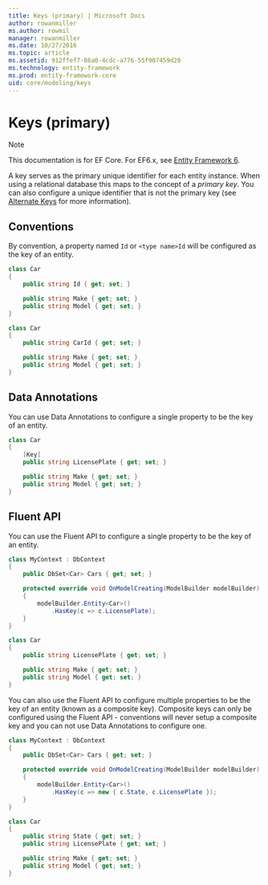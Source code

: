 ```yaml
---
title: Keys (primary) | Microsoft Docs
author: rowanmiller
ms.author: rowmil
manager: rowanmiller
ms.date: 10/27/2016
ms.topic: article
ms.assetid: 912ffef7-86a0-4cdc-a776-55f907459d20
ms.technology: entity-framework
ms.prod: entity-framework-core 
uid: core/modeling/keys
---
```

# Keys (primary)

> [!NOTE]
> This documentation is for EF Core. For EF6.x, see [Entity Framework 6](../../ef6/index.md).

A key serves as the primary unique identifier for each entity instance. When using a relational database this maps to the concept of a *primary key*. You can also configure a unique identifier that is not the primary key (see [Alternate Keys](alternate-keys.md) for more information).

## Conventions

By convention, a property named `Id` or `<type name>Id` will be configured as the key of an entity.

<!-- [!code-csharp[Main](samples/core/Modeling/Conventions/Samples/KeyId.cs?highlight=3)] -->
````csharp
class Car
{
    public string Id { get; set; }

    public string Make { get; set; }
    public string Model { get; set; }
}
````

<!-- [!code-csharp[Main](samples/core/Modeling/Conventions/Samples/KeyTypeNameId.cs?highlight=3)] -->
````csharp
class Car
{
    public string CarId { get; set; }

    public string Make { get; set; }
    public string Model { get; set; }
}
````

## Data Annotations

You can use Data Annotations to configure a single property to be the key of an entity.

<!-- [!code-csharp[Main](samples/core/Modeling/DataAnnotations/Samples/KeySingle.cs?highlight=3,4)] -->
````csharp
class Car
{
    [Key]
    public string LicensePlate { get; set; }

    public string Make { get; set; }
    public string Model { get; set; }
}
````

## Fluent API

You can use the Fluent API to configure a single property to be the key of an entity.

<!-- [!code-csharp[Main](samples/core/Modeling/FluentAPI/Samples/KeySingle.cs?highlight=7,8)] -->
````csharp
class MyContext : DbContext
{
    public DbSet<Car> Cars { get; set; }

    protected override void OnModelCreating(ModelBuilder modelBuilder)
    {
        modelBuilder.Entity<Car>()
            .HasKey(c => c.LicensePlate);
    }
}

class Car
{
    public string LicensePlate { get; set; }

    public string Make { get; set; }
    public string Model { get; set; }
}
````

You can also use the Fluent API to configure multiple properties to be the key of an entity (known as a composite key). Composite keys can only be configured using the Fluent API - conventions will never setup a composite key and you can not use Data Annotations to configure one.

<!-- [!code-csharp[Main](samples/core/Modeling/FluentAPI/Samples/KeyComposite.cs?highlight=7,8)] -->
````csharp
class MyContext : DbContext
{
    public DbSet<Car> Cars { get; set; }

    protected override void OnModelCreating(ModelBuilder modelBuilder)
    {
        modelBuilder.Entity<Car>()
            .HasKey(c => new { c.State, c.LicensePlate });
    }
}

class Car
{
    public string State { get; set; }
    public string LicensePlate { get; set; }

    public string Make { get; set; }
    public string Model { get; set; }
}
````
